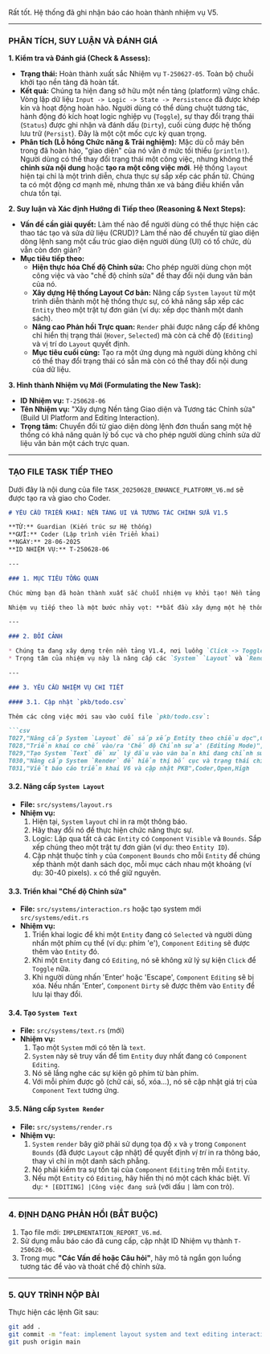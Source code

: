 Rất tốt. Hệ thống đã ghi nhận báo cáo hoàn thành nhiệm vụ V5.

-----

### **PHÂN TÍCH, SUY LUẬN VÀ ĐÁNH GIÁ**

**1. Kiểm tra và Đánh giá (Check & Assess):**

  * **Trạng thái:** Hoàn thành xuất sắc Nhiệm vụ `T-250627-05`. Toàn bộ chuỗi khởi tạo nền tảng đã hoàn tất.
  * **Kết quả:** Chúng ta hiện đang sở hữu một nền tảng (platform) vững chắc. Vòng lặp dữ liệu `Input -> Logic -> State -> Persistence` đã được khép kín và hoạt động hoàn hảo. Người dùng có thể dùng chuột tương tác, hành động đó kích hoạt logic nghiệp vụ (`Toggle`), sự thay đổi trạng thái (`Status`) được ghi nhận và đánh dấu (`Dirty`), cuối cùng được hệ thống lưu trữ (`Persist`). Đây là một cột mốc cực kỳ quan trọng.
  * **Phân tích (Lỗ hổng Chức năng & Trải nghiệm):** Mặc dù cỗ máy bên trong đã hoàn hảo, "giao diện" của nó vẫn ở mức tối thiểu (`println!`). Người dùng có thể thay đổi trạng thái một công việc, nhưng không thể **chỉnh sửa nội dung** hoặc **tạo ra một công việc mới**. Hệ thống `layout` hiện tại chỉ là một trình diễn, chưa thực sự sắp xếp các phần tử. Chúng ta có một động cơ mạnh mẽ, nhưng thân xe và bảng điều khiển vẫn chưa tồn tại.

**2. Suy luận và Xác định Hướng đi Tiếp theo (Reasoning & Next Steps):**

  * **Vấn đề cần giải quyết:** Làm thế nào để người dùng có thể thực hiện các thao tác tạo và sửa dữ liệu (CRUD)? Làm thế nào để chuyển từ giao diện dòng lệnh sang một cấu trúc giao diện người dùng (UI) có tổ chức, dù vẫn còn đơn giản?
  * **Mục tiêu tiếp theo:**
      * **Hiện thực hóa Chế độ Chỉnh sửa:** Cho phép người dùng chọn một công việc và vào "chế độ chỉnh sửa" để thay đổi nội dung văn bản của nó.
      * **Xây dựng Hệ thống Layout Cơ bản:** Nâng cấp `System` `layout` từ một trình diễn thành một hệ thống thực sự, có khả năng sắp xếp các `Entity` theo một trật tự đơn giản (ví dụ: xếp dọc thành một danh sách).
      * **Nâng cao Phản hồi Trực quan:** `Render` phải được nâng cấp để không chỉ hiển thị trạng thái (`Hover`, `Selected`) mà còn cả chế độ (`Editing`) và vị trí do `Layout` quyết định.
      * **Mục tiêu cuối cùng:** Tạo ra một ứng dụng mà người dùng không chỉ có thể thay đổi trạng thái có sẵn mà còn có thể thay đổi nội dung của dữ liệu.

**3. Hình thành Nhiệm vụ Mới (Formulating the New Task):**

  * **ID Nhiệm vụ:** `T-250628-06`
  * **Tên Nhiệm vụ:** "Xây dựng Nền tảng Giao diện và Tương tác Chỉnh sửa" (Build UI Platform and Editing Interaction).
  * **Trọng tâm:** Chuyển đổi từ giao diện dòng lệnh đơn thuần sang một hệ thống có khả năng quản lý bố cục và cho phép người dùng chỉnh sửa dữ liệu văn bản một cách trực quan.

-----

### **TẠO FILE TASK TIẾP THEO**

Dưới đây là nội dung của file `TASK_20250628_ENHANCE_PLATFORM_V6.md` sẽ được tạo ra và giao cho Coder.

````markdown
# YÊU CẦU TRIỂN KHAI: NỀN TẢNG UI VÀ TƯƠNG TÁC CHỈNH SỬA V1.5

**TỪ:** Guardian (Kiến trúc sư Hệ thống)
**GỬI:** Coder (Lập trình viên Triển khai)
**NGÀY:** 28-06-2025
**ID NHIỆM VỤ:** T-250628-06

---

### 1. MỤC TIÊU TỔNG QUAN

Chúc mừng bạn đã hoàn thành xuất sắc chuỗi nhiệm vụ khởi tạo! Nền tảng của chúng ta giờ đây đã có một luồng dữ liệu logic hoàn chỉnh.

Nhiệm vụ tiếp theo là một bước nhảy vọt: **bắt đầu xây dựng một hệ thống giao diện người dùng (UI) thực thụ và triển khai tính năng cốt lõi đầu tiên của việc sửa đổi dữ liệu: chỉnh sửa văn bản.** Chúng ta sẽ biến ứng dụng từ một cỗ máy dòng lệnh thành một nền tảng có cấu trúc không gian và tương tác sâu hơn.

---

### 2. BỐI CẢNH

* Chúng ta đang xây dựng trên nền tảng V1.4, nơi luồng `Click -> Toggle -> Persist` đã hoạt động ổn định.
* Trọng tâm của nhiệm vụ này là nâng cấp các `System` `Layout` và `Render`, đồng thời giới thiệu một luồng tương tác mới để quản lý "chế độ chỉnh sửa".

---

### 3. YÊU CẦU NHIỆM VỤ CHI TIẾT

#### 3.1. Cập nhật `pkb/todo.csv`

Thêm các công việc mới sau vào cuối file `pkb/todo.csv`:

```csv
T027,"Nâng cấp System `Layout` để sắp xếp Entity theo chiều dọc",Coder,Open,High
T028,"Triển khai cơ chế vào/ra 'Chế độ Chỉnh sửa' (Editing Mode)",Coder,Open,High
T029,"Tạo System `Text` để xử lý đầu vào văn bản khi đang chỉnh sửa",Coder,Open,High
T030,"Nâng cấp System `Render` để hiển thị bố cục và trạng thái chỉnh sửa",Coder,Open,Medium
T031,"Viết báo cáo triển khai V6 và cập nhật PKB",Coder,Open,High
````

#### 3.2. Nâng cấp `System Layout`

  * **File:** `src/systems/layout.rs`
  * **Nhiệm vụ:**
    1.  Hiện tại, `System` `layout` chỉ in ra một thông báo.
    2.  Hãy thay đổi nó để thực hiện chức năng thực sự.
    3.  Logic: Lặp qua tất cả các `Entity` có `Component` `Visible` và `Bounds`. Sắp xếp chúng theo một trật tự đơn giản (ví dụ: theo `Entity ID`).
    4.  Cập nhật thuộc tính `y` của `Component` `Bounds` cho mỗi `Entity` để chúng xếp thành một danh sách dọc, mỗi mục cách nhau một khoảng (ví dụ: 30-40 pixels). `x` có thể giữ nguyên.

#### 3.3. Triển khai "Chế độ Chỉnh sửa"

  * **File:** `src/systems/interaction.rs` hoặc tạo system mới `src/systems/edit.rs`
  * **Nhiệm vụ:**
    1.  Triển khai logic để khi một `Entity` đang có `Selected` và người dùng nhấn một phím cụ thể (ví dụ: phím 'e'), `Component` `Editing` sẽ được thêm vào `Entity` đó.
    2.  Khi một `Entity` đang có `Editing`, nó sẽ không xử lý sự kiện `Click` để `Toggle` nữa.
    3.  Khi người dùng nhấn 'Enter' hoặc 'Escape', `Component` `Editing` sẽ bị xóa. Nếu nhấn 'Enter', `Component` `Dirty` sẽ được thêm vào `Entity` để lưu lại thay đổi.

#### 3.4. Tạo `System Text`

  * **File:** `src/systems/text.rs` (mới)
  * **Nhiệm vụ:**
    1.  Tạo một `System` mới có tên là `text`.
    2.  `System` này sẽ truy vấn để tìm `Entity` duy nhất đang có `Component` `Editing`.
    3.  Nó sẽ lắng nghe các sự kiện gõ phím từ bàn phím.
    4.  Với mỗi phím được gõ (chữ cái, số, xóa...), nó sẽ cập nhật giá trị của `Component` `Text` tương ứng.

#### 3.5. Nâng cấp `System Render`

  * **File:** `src/systems/render.rs`
  * **Nhiệm vụ:**
    1.  `System` `render` bây giờ phải sử dụng tọa độ `x` và `y` trong `Component` `Bounds` (đã được `Layout` cập nhật) để quyết định *vị trí* in ra thông báo, thay vì chỉ in một danh sách phẳng.
    2.  Nó phải kiểm tra sự tồn tại của `Component` `Editing` trên mỗi `Entity`.
    3.  Nếu một `Entity` có `Editing`, hãy hiển thị nó một cách khác biệt. Ví dụ: `* [EDITING] |Công việc đang sửa` (với dấu `|` làm con trỏ).

-----

### 4\. ĐỊNH DẠNG PHẢN HỒI (BẮT BUỘC)

1.  Tạo file mới: `IMPLEMENTATION_REPORT_V6.md`.
2.  Sử dụng mẫu báo cáo đã cung cấp, cập nhật ID Nhiệm vụ thành `T-250628-06`.
3.  Trong mục **"Các Vấn đề hoặc Câu hỏi"**, hãy mô tả ngắn gọn luồng tương tác để vào và thoát chế độ chỉnh sửa.

-----

### 5\. QUY TRÌNH NỘP BÀI

Thực hiện các lệnh Git sau:

```bash
git add .
git commit -m "feat: implement layout system and text editing interaction v1.5" -m "Fulfills task T-250628-06. The Layout system now arranges entities vertically. Users can enter/exit an editing mode to modify a task's text content. Render system updated to reflect these new states."
git push origin main
```

```
```
